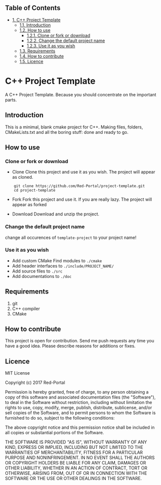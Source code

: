 <div id="table-of-contents">
<h2>Table of Contents</h2>
<div id="text-table-of-contents">
<ul>
<li><a href="#sec-1">1. C++ Project Template</a>
<ul>
<li><a href="#sec-1-1">1.1. Introduction</a></li>
<li><a href="#sec-1-2">1.2. How to use</a>
<ul>
<li><a href="#sec-1-2-1">1.2.1. Clone or fork or download</a></li>
<li><a href="#sec-1-2-2">1.2.2. Change the default project name</a></li>
<li><a href="#sec-1-2-3">1.2.3. Use it as you wish</a></li>
</ul>
</li>
<li><a href="#sec-1-3">1.3. Requirements</a></li>
<li><a href="#sec-1-4">1.4. How to contribute</a></li>
<li><a href="#sec-1-5">1.5. Licence</a></li>
</ul>
</li>
</ul>
</div>
</div>

# C++ Project Template<a id="sec-1" name="sec-1"></a>

A C++ Project Template. 
Because you should concentrate on the important parts.

## Introduction<a id="sec-1-1" name="sec-1-1"></a>

This is a minimal, blank cmake project for C++.
Making files, folders, CMakeLists.txt and all the boring stuff: done and ready to go.

## How to use<a id="sec-1-2" name="sec-1-2"></a>

### Clone or fork or download<a id="sec-1-2-1" name="sec-1-2-1"></a>

-   Clone
    Clone this project and use it as you wish.
    The project will appear as cloned.

``` shell
    git clone https://github.com/Red-Portal/project-template.git
    cd project-template
```

-   Fork 
    Fork this project and use it. If you are really lazy.
    The project will appear as forked

-   Download
    Download and unzip the project.

### Change the default project name<a id="sec-1-2-2" name="sec-1-2-2"></a>

change all occurences of `template-project` to your project name!

### Use it as you wish<a id="sec-1-2-3" name="sec-1-2-3"></a>

-   Add custom CMake Find modules to `./cmake`
-   Add header interfaces to `./include/PROJECT_NAME/`
-   Add source files to `./src`
-   Add documentations to `./doc`

## Requirements<a id="sec-1-3" name="sec-1-3"></a>

1.  git
2.  C++ compiler
3.  CMake

## How to contribute<a id="sec-1-4" name="sec-1-4"></a>

This project is open for contribution.
Send me push requests any time you have a good idea.
Please describe reasons for additions or fixes.

## Licence<a id="sec-1-5" name="sec-1-5"></a>

MIT License

Copyright (c) 2017 Red-Portal

Permission is hereby granted, free of charge, to any person obtaining a copy
of this software and associated documentation files (the "Software"), to deal
in the Software without restriction, including without limitation the rights
to use, copy, modify, merge, publish, distribute, sublicense, and/or sell
copies of the Software, and to permit persons to whom the Software is
furnished to do so, subject to the following conditions:

The above copyright notice and this permission notice shall be included in all
copies or substantial portions of the Software.

THE SOFTWARE IS PROVIDED "AS IS", WITHOUT WARRANTY OF ANY KIND, EXPRESS OR
IMPLIED, INCLUDING BUT NOT LIMITED TO THE WARRANTIES OF MERCHANTABILITY,
FITNESS FOR A PARTICULAR PURPOSE AND NONINFRINGEMENT. IN NO EVENT SHALL THE
AUTHORS OR COPYRIGHT HOLDERS BE LIABLE FOR ANY CLAIM, DAMAGES OR OTHER
LIABILITY, WHETHER IN AN ACTION OF CONTRACT, TORT OR OTHERWISE, ARISING FROM,
OUT OF OR IN CONNECTION WITH THE SOFTWARE OR THE USE OR OTHER DEALINGS IN THE
SOFTWARE.
